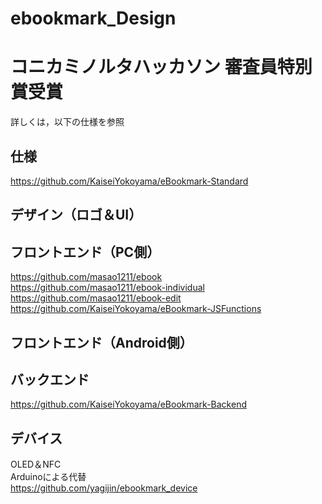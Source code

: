 # ebookmark_Design

# コニカミノルタハッカソン 審査員特別賞受賞  
詳しくは，以下の仕様を参照  

## 仕様  
https://github.com/KaiseiYokoyama/eBookmark-Standard

## デザイン（ロゴ＆UI）


## フロントエンド（PC側）  
https://github.com/masao1211/ebook  
https://github.com/masao1211/ebook-individual  
https://github.com/masao1211/ebook-edit  
https://github.com/KaiseiYokoyama/eBookmark-JSFunctions  

## フロントエンド（Android側）  


## バックエンド  
https://github.com/KaiseiYokoyama/eBookmark-Backend  

## デバイス  
OLED＆NFC  
Arduinoによる代替  
https://github.com/yagijin/ebookmark_device
